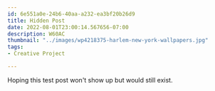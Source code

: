 ```yaml
---
id: 6e551a0e-24b6-40aa-a232-ea3bf20b26d9
title: Hidden Post
date: 2022-08-01T23:00:14.567656-07:00
description: W60AC
thumbnail: "../images/wp4218375-harlem-new-york-wallpapers.jpg"
tags:
- Creative Project

---
```

Hoping this test post won't show up but would still exist.
